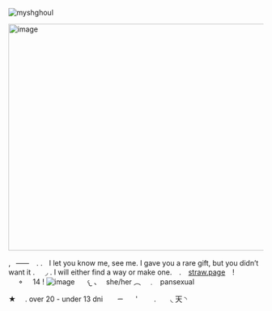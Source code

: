 <p align="left"> <img src="https://komarev.com/ghpvc/?username=myshghoul&label=%20antler's&color=586e8c&style=flat" alt="myshghoul" /> </p>

<img width="735" height="448" alt="image" src="https://github.com/user-attachments/assets/2ca13cc3-7b2e-42a9-b4a4-7bc91b6555f2" />

,⠀⸺⠀  . .ㅤI let you know me, see me. I gave you a rare gift, but you didn’t want it .⠀⠀◞ . I will either find a way or make one. ⠀.⠀ [straw.page](https://myshghoul.straw.page/)⠀ !⠀⠀𐪞⠀⠀14 !   ![image](https://github.com/user-attachments/assets/1ebd128f-7d30-4fec-9f76-5efbe073d7a5)
⠀⠀𐔌 、⠀she/her ︵　﹒⠀pansexual


★ ⠀ .  over 20 - under 13 dni⠀ ⠀  ᯇ⠀ ⠀' ⠀ ⠀
. ⠀ ⠀◟ 天 ◝
